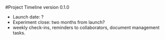 #Project Timeline
version 0.1.0

- Launch date: ?
- Experiment close: two months from launch?
- weekly check-ins, reminders to collaborators, document management tasks.
